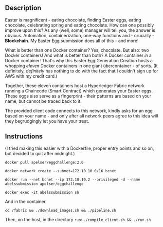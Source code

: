 ## Description

Easter is magnificent - eating chocolate, finding Easter eggs, eating chocolate, celebrating spring and eating chocolate. 
How can one possibly improve upon this? As any (well, some) manager will tell you, the answer is obvious. 
Automation, containerization, one-way functions and - crucially - **Blockchain**. My Easter Egg submission does all of this - and more!


What is better than one Docker container? Yes, chocolate. But also: two Docker containers! And what is better than both? A Docker container *in* a Docker container!
That's why this Easter Egg Generation Creation hosts a whopping *eleven* Docker containers in one giant übercontainer - of sorts.
(It definitely, *definitely* has nothing to do with the fact that I couldn't sign up for AWS with my credit card.)

Together, these eleven containers host a Hyperledger Fabric network running a Chaincode (Smart Contract) which generates your Easter eggs.
These eggs also serve as a fingerprint - their patterns are based on your name, but cannot be traced back to it.

The provided client code connects to this network, kindly asks for an egg based on your name - and only after all network peers agree
to this idea will they begrudgingly let you have your treat.


## Instructions
(I tried making this easier with a Dockerfile, proper entry points and so on, but decided to quit after midnight.)

`docker pull apelser/eggchallenge:2.0`

`docker network create --subnet=172.10.10.0/16 bcnet`

`docker run --net bcnet --ip 172.10.10.2 --privileged -d --name abelssubmission apelser/eggchallenge`

`docker exec -it abelssubmission sh`

And in the container

`cd /fabric && ./download_images.sh && ./pipeline.sh`

Then, on the host, in the directory `run`:
`./compile_client.sh && ./run.sh`
